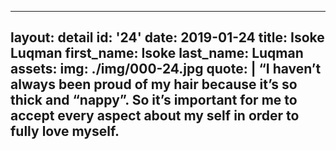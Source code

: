 ---
layout: detail
id: '24'
date: 2019-01-24
title: Isoke Luqman
first_name: Isoke 
last_name: Luqman
assets:
  img: ./img/000-24.jpg
quote: |
  “I haven’t always been proud of my hair because it’s so thick and “nappy”. So it’s important for me to accept every aspect about my self in order to fully love myself.
  ---

